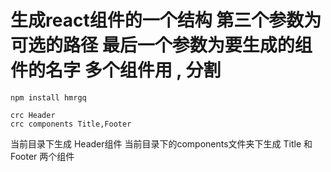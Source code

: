 # 生成react组件的一个结构 第三个参数为可选的路径 最后一个参数为要生成的组件的名字 多个组件用 , 分割

```
npm install hmrgq
```

```
crc Header
crc components Title,Footer
```

当前目录下生成 Header组件
当前目录下的components文件夹下生成 Title 和 Footer 两个组件
